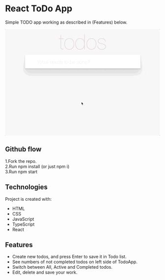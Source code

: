 # React ToDo App

Simple TODO app working as described in (Features) below.

![todoapp](./description/todoapp.gif)

## Github flow
1.Fork the repo.  
2.Run npm install (or just npm i)  
3.Run npm start  
## Technologies
Project is created with:
* HTML
* CSS
* JavaScript
* TypeScript
* React

## Features
* Create new todos, and press Enter to save it in Todo list.
* See numbers of not completed todos on left side of TodoApp.
* Switch between All, Active and Completed todos.
* Edit, delete and save your work.

